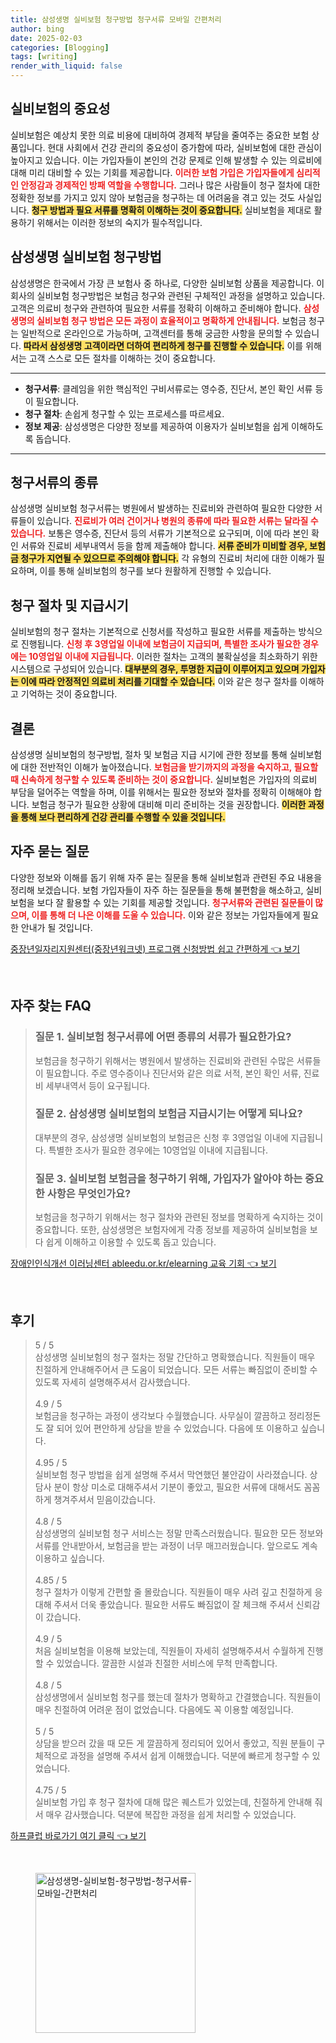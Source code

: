```yaml
---
title: 삼성생명 실비보험 청구방법 청구서류 모바일 간편처리
author: bing
date: 2025-02-03
categories: [Blogging]
tags: [writing]
render_with_liquid: false
---
```



<h2 id='실비보험의 중요성'>실비보험의 중요성</h2>

<p>실비보험은 예상치 못한 의료 비용에 대비하여 경제적 부담을 줄여주는 중요한 보험 상품입니다. 현대 사회에서 건강 관리의 중요성이 증가함에 따라, 실비보험에 대한 관심이 높아지고 있습니다. 이는 가입자들이 본인의 건강 문제로 인해 발생할 수 있는 의료비에 대해 미리 대비할 수 있는 기회를 제공합니다. <b><span style="color: #ee2323;">이러한 보험 가입은 가입자들에게 심리적인 안정감과 경제적인 방패 역할을 수행합니다.</span></b> 그러나 많은 사람들이 청구 절차에 대한 정확한 정보를 가지고 있지 않아 보험금을 청구하는 데 어려움을 겪고 있는 것도 사실입니다. <b><span style="background-color: #ffe066;">청구 방법과 필요 서류를 명확히 이해하는 것이 중요합니다.</span></b> 실비보험을 제대로 활용하기 위해서는 이러한 정보의 숙지가 필수적입니다.</p>

<h2 id='삼성생명 실비보험 청구방법'>삼성생명 실비보험 청구방법</h2>

<p>삼성생명은 한국에서 가장 큰 보험사 중 하나로, 다양한 실비보험 상품을 제공합니다. 이 회사의 실비보험 청구방법은 보험금 청구와 관련된 구체적인 과정을 설명하고 있습니다. 고객은 의료비 청구와 관련하여 필요한 서류를 정확히 이해하고 준비해야 합니다. <b><span style="color: #ee2323;">삼성생명의 실비보험 청구 방법은 모든 과정이 효율적이고 명확하게 안내됩니다.</span></b> 보험금 청구는 일반적으로 온라인으로 가능하며, 고객센터를 통해 궁금한 사항을 문의할 수 있습니다. <b><span style="background-color: #ffe066;">따라서 삼성생명 고객이라면 더하여 편리하게 청구를 진행할 수 있습니다.</span></b> 이를 위해서는 고객 스스로 모든 절차를 이해하는 것이 중요합니다.</p>

<hr />

<ul>
    <li><b>청구서류</b>: 클레임을 위한 핵심적인 구비서류로는 영수증, 진단서, 본인 확인 서류 등이 필요합니다.</li>
    <li><b>청구 절차</b>: 손쉽게 청구할 수 있는 프로세스를 따르세요.</li>
    <li><b>정보 제공</b>: 삼성생명은 다양한 정보를 제공하여 이용자가 실비보험을 쉽게 이해하도록 돕습니다.</li>
</ul>

<hr />

<h2 id='청구서류의 종류'>청구서류의 종류</h2>

<p>삼성생명 실비보험 청구서류는 병원에서 발생하는 진료비와 관련하여 필요한 다양한 서류들이 있습니다. <b><span style="color: #ee2323;">진료비가 여러 건이거나 병원의 종류에 따라 필요한 서류는 달라질 수 있습니다.</span></b> 보통은 영수증, 진단서 등의 서류가 기본적으로 요구되며, 이에 따라 본인 확인 서류와 진료비 세부내역서 등을 함께 제출해야 합니다. <b><span style="background-color: #ffe066;">서류 준비가 미비할 경우, 보험금 청구가 지연될 수 있으므로 주의해야 합니다.</span></b> 각 유형의 진료비 처리에 대한 이해가 필요하며, 이를 통해 실비보험의 청구를 보다 원활하게 진행할 수 있습니다. </p>

<h2 id='청구 절차 및 지급시기'>청구 절차 및 지급시기</h2>

<p>실비보험의 청구 절차는 기본적으로 신청서를 작성하고 필요한 서류를 제출하는 방식으로 진행됩니다. <b><span style="color: #ee2323;">신청 후 3영업일 이내에 보험금이 지급되며, 특별한 조사가 필요한 경우에는 10영업일 이내에 지급됩니다.</span></b> 이러한 절차는 고객의 불확실성을 최소화하기 위한 시스템으로 구성되어 있습니다. <b><span style="background-color: #ffe066;">대부분의 경우, 투명한 지급이 이루어지고 있으며 가입자는 이에 따라 안정적인 의료비 처리를 기대할 수 있습니다.</span></b> 이와 같은 청구 절차를 이해하고 기억하는 것이 중요합니다.</p>

<h2 id='결론'>결론</h2>

<p>삼성생명 실비보험의 청구방법, 절차 및 보험금 지급 시기에 관한 정보를 통해 실비보험에 대한 전반적인 이해가 높아졌습니다. <b><span style="color: #ee2323;">보험금을 받기까지의 과정을 숙지하고, 필요할 때 신속하게 청구할 수 있도록 준비하는 것이 중요합니다.</span></b> 실비보험은 가입자의 의료비 부담을 덜어주는 역할을 하며, 이를 위해서는 필요한 정보와 절차를 정확히 이해해야 합니다. 보험금 청구가 필요한 상황에 대비해 미리 준비하는 것을 권장합니다. <b><span style="background-color: #ffe066;">이러한 과정을 통해 보다 편리하게 건강 관리를 수행할 수 있을 것입니다.</span></b></p>

<h2 id='자주 묻는 질문'>자주 묻는 질문</h2>

<p>다양한 정보와 이해를 돕기 위해 자주 묻는 질문을 통해 실비보험과 관련된 주요 내용을 정리해 보겠습니다. 보험 가입자들이 자주 하는 질문들을 통해 불편함을 해소하고, 실비보험을 보다 잘 활용할 수 있는 기회를 제공할 것입니다. <b><span style="color: #ee2323;">청구서류와 관련된 질문들이 많으며, 이를 통해 더 나은 이해를 도울 수 있습니다.</span></b> 이와 같은 정보는 가입자들에게 필요한 안내가 될 것입니다.</p>


<p><a class="click-button" title="중장년일자리지원센터(중장년워크넷) 프로그램 신청방법 쉽고 간편하게" href="https://yellowplanner.github.io/posts/%EC%A4%91%EC%9E%A5%EB%85%84%EC%9D%BC%EC%9E%90%EB%A6%AC%EC%A7%80%EC%9B%90%EC%84%BC%ED%84%B0(%EC%A4%91%EC%9E%A5%EB%85%84%EC%9B%8C%ED%81%AC%EB%84%B7)-%ED%94%84%EB%A1%9C%EA%B7%B8%EB%9E%A8-%EC%8B%A0%EC%B2%AD%EB%B0%A9%EB%B2%95-%EC%89%BD%EA%B3%A0-%EA%B0%84%ED%8E%B8%ED%95%98%EA%B2%8C/" rel="dofollow">중장년일자리지원센터(중장년워크넷) 프로그램 신청방법 쉽고 간편하게 👈 보기</a></p><br>
<h2 id='자주_찾는_FAQ'>자주 찾는 FAQ</h2>
<div itemscope="" itemtype="https://schema.org/FAQPage"> 
<blockquote> 
<div itemscope="" itemprop="mainEntity" itemtype="https://schema.org/Question"> 
<h3 itemprop="name">질문 1. 실비보험 청구서류에 어떤 종류의 서류가 필요한가요?</h3> 
<div itemscope="" itemprop="acceptedAnswer" itemtype="https://schema.org/Answer"> 
<span itemprop="text"> 
<p>보험금을 청구하기 위해서는 병원에서 발생하는 진료비와 관련된 수많은 서류들이 필요합니다. 주로 영수증이나 진단서와 같은 의료 서적, 본인 확인 서류, 진료비 세부내역서 등이 요구됩니다.</p> 
</span> 
</div> 
</div> 

<div itemscope="" itemprop="mainEntity" itemtype="https://schema.org/Question"> 
<h3 itemprop="name">질문 2. 삼성생명 실비보험의 보험금 지급시기는 어떻게 되나요?</h3> 
<div itemscope="" itemprop="acceptedAnswer" itemtype="https://schema.org/Answer"> 
<span itemprop="text"> 
<p>대부분의 경우, 삼성생명 실비보험의 보험금은 신청 후 3영업일 이내에 지급됩니다. 특별한 조사가 필요한 경우에는 10영업일 이내에 지급됩니다.</p> 
</span> 
</div> 
</div> 

<div itemscope="" itemprop="mainEntity" itemtype="https://schema.org/Question"> 
<h3 itemprop="name">질문 3. 실비보험 보험금을 청구하기 위해, 가입자가 알아야 하는 중요한 사항은 무엇인가요?</h3> 
<div itemscope="" itemprop="acceptedAnswer" itemtype="https://schema.org/Answer"> 
<span itemprop="text"> 
<p>보험금을 청구하기 위해서는 청구 절차와 관련된 정보를 명확하게 숙지하는 것이 중요합니다. 또한, 삼성생명은 보험자에게 각종 정보를 제공하여 실비보험을 보다 쉽게 이해하고 이용할 수 있도록 돕고 있습니다.</p> 
</span> 
</div> 
</div> 
</blockquote> 
</div>
<p><a class="click-button" title="장애인인식개선 이러닝센터 ableedu.or.kr/elearning 교육 기회" href="https://yellowplanner.github.io/posts/%EC%9E%A5%EC%95%A0%EC%9D%B8%EC%9D%B8%EC%8B%9D%EA%B0%9C%EC%84%A0-%EC%9D%B4%EB%9F%AC%EB%8B%9D%EC%84%BC%ED%84%B0-ableedu.or.krelearning-%EA%B5%90%EC%9C%A1-%EA%B8%B0%ED%9A%8C/" rel="dofollow">장애인인식개선 이러닝센터 ableedu.or.kr/elearning 교육 기회 👈 보기</a></p><br>
<h2 id='후기'>후기</h2>
<div itemscope itemtype="https://schema.org/Product">
  <blockquote>
  <div itemprop="review" itemscope itemtype="https://schema.org/Review">
      <div itemprop="reviewRating" itemscope itemtype="https://schema.org/Rating"> <span itemprop="ratingValue">5</span> / <span itemprop="bestRating">5</span> </div>
      <span itemprop="reviewBody">삼성생명 실비보험의 청구 절차는 정말 간단하고 명확했습니다. 직원들이 매우 친절하게 안내해주어서 큰 도움이 되었습니다. 모든 서류는 빠짐없이 준비할 수 있도록 자세히 설명해주셔서 감사했습니다.</span>
  </div>
  <br>
  <div itemprop="review" itemscope itemtype="https://schema.org/Review">
      <div itemprop="reviewRating" itemscope itemtype="https://schema.org/Rating"> <span itemprop="ratingValue">4.9</span> / <span itemprop="bestRating">5</span> </div>
      <span itemprop="reviewBody">보험금을 청구하는 과정이 생각보다 수월했습니다. 사무실이 깔끔하고 정리정돈도 잘 되어 있어 편안하게 상담을 받을 수 있었습니다. 다음에 또 이용하고 싶습니다.</span>
  </div>
  <br>
  <div itemprop="review" itemscope itemtype="https://schema.org/Review">
      <div itemprop="reviewRating" itemscope itemtype="https://schema.org/Rating"> <span itemprop="ratingValue">4.95</span> / <span itemprop="bestRating">5</span> </div>
      <span itemprop="reviewBody">실비보험 청구 방법을 쉽게 설명해 주셔서 막연했던 불안감이 사라졌습니다. 상담사 분이 항상 미소로 대해주셔서 기분이 좋았고, 필요한 서류에 대해서도 꼼꼼하게 챙겨주셔서 믿음이갔습니다.</span>
  </div>
  <br>
  <div itemprop="review" itemscope itemtype="https://schema.org/Review">
      <div itemprop="reviewRating" itemscope itemtype="https://schema.org/Rating"> <span itemprop="ratingValue">4.8</span> / <span itemprop="bestRating">5</span> </div>
      <span itemprop="reviewBody">삼성생명의 실비보험 청구 서비스는 정말 만족스러웠습니다. 필요한 모든 정보와 서류를 안내받아서, 보험금을 받는 과정이 너무 매끄러웠습니다. 앞으로도 계속 이용하고 싶습니다.</span>
  </div>
  <br>
  <div itemprop="review" itemscope itemtype="https://schema.org/Review">
      <div itemprop="reviewRating" itemscope itemtype="https://schema.org/Rating"> <span itemprop="ratingValue">4.85</span> / <span itemprop="bestRating">5</span> </div>
      <span itemprop="reviewBody">청구 절차가 이렇게 간편할 줄 몰랐습니다. 직원들이 매우 사려 깊고 친절하게 응대해 주셔서 더욱 좋았습니다. 필요한 서류도 빠짐없이 잘 체크해 주셔서 신뢰감이 갔습니다.</span>
  </div>
  <br>
  <div itemprop="review" itemscope itemtype="https://schema.org/Review">
      <div itemprop="reviewRating" itemscope itemtype="https://schema.org/Rating"> <span itemprop="ratingValue">4.9</span> / <span itemprop="bestRating">5</span> </div>
      <span itemprop="reviewBody">처음 실비보험을 이용해 보았는데, 직원들이 자세히 설명해주셔서 수월하게 진행할 수 있었습니다. 깔끔한 시설과 친절한 서비스에 무척 만족합니다. </span>
  </div>
  <br>
  <div itemprop="review" itemscope itemtype="https://schema.org/Review">
      <div itemprop="reviewRating" itemscope itemtype="https://schema.org/Rating"> <span itemprop="ratingValue">4.8</span> / <span itemprop="bestRating">5</span> </div>
      <span itemprop="reviewBody">삼성생명에서 실비보험 청구를 했는데 절차가 명확하고 간결했습니다. 직원들이 매우 친절하여 어려운 점이 없었습니다. 다음에도 꼭 이용할 예정입니다.</span>
  </div>
  <br>
  <div itemprop="review" itemscope itemtype="https://schema.org/Review">
      <div itemprop="reviewRating" itemscope itemtype="https://schema.org/Rating"> <span itemprop="ratingValue">5</span> / <span itemprop="bestRating">5</span> </div>
      <span itemprop="reviewBody">상담을 받으러 갔을 때 모든 게 깔끔하게 정리되어 있어서 좋았고, 직원 분들이 구체적으로 과정을 설명해 주셔서 쉽게 이해했습니다. 덕분에 빠르게 청구할 수 있었습니다.</span>
  </div>
  <br>
  <div itemprop="review" itemscope itemtype="https://schema.org/Review">
      <div itemprop="reviewRating" itemscope itemtype="https://schema.org/Rating"> <span itemprop="ratingValue">4.75</span> / <span itemprop="bestRating">5</span> </div>
      <span itemprop="reviewBody">실비보험 가입 후 청구 절차에 대해 많은 퀘스트가 있었는데, 친절하게 안내해 줘서 매우 감사했습니다. 덕분에 복잡한 과정을 쉽게 처리할 수 있었습니다.</span>
  </div>
  </blockquote>
</div>
<p><a class="click-button" title="하프클럽 바로가기 여기 클릭" href="https://yellowplanner.github.io/posts/%ED%95%98%ED%94%84%ED%81%B4%EB%9F%BD-%EB%B0%94%EB%A1%9C%EA%B0%80%EA%B8%B0-%EC%97%AC%EA%B8%B0-%ED%81%B4%EB%A6%AD/" rel="dofollow">하프클럽 바로가기 여기 클릭 👈 보기</a></p><br>
<figure class="image"><img src="https://yellowplanner.github.io/assets/img/thumbnail/삼성생명-실비보험-청구방법-청구서류-모바일-간편처리.webp" alt="삼성생명-실비보험-청구방법-청구서류-모바일-간편처리" width="256" height="256"></figure>